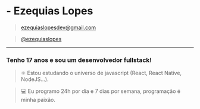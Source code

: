 # - Ezequias Lopes
> ezequiaslopesdev@gmail.com

> [@ezequiaslopes](https://www.twitter.com/ezequiasdev)
***
### Tenho 17 anos e sou um desenvolvedor fullstack!
> ⚛️ Estou estudando o universo de javascript (React, React Native, NodeJS...).

> 💻 Eu programo 24h por dia e 7 dias por semana, programação é minha paixão.
